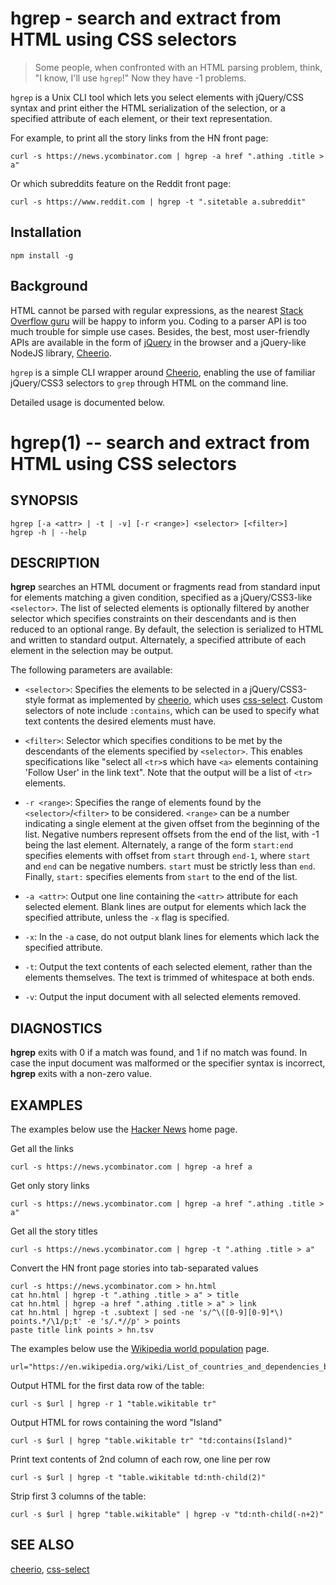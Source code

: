 # hgrep - search and extract from HTML using CSS selectors

> Some people, when confronted with an HTML parsing problem, think, "I know,
> I'll use `hgrep`!" Now they have -1 problems.

`hgrep` is a Unix CLI tool which lets you select elements with jQuery/CSS
syntax and print either the HTML serialization of the selection, or a
specified attribute of each element, or their text representation.

For example, to print all the story links from the HN front page:

    curl -s https://news.ycombinator.com | hgrep -a href ".athing .title > a"

Or which subreddits feature on the Reddit front page:

    curl -s https://www.reddit.com | hgrep -t ".sitetable a.subreddit"


## Installation

    npm install -g

## Background

HTML cannot be parsed with regular expressions, as the nearest [Stack Overflow
guru](http://stackoverflow.com/a/1732454/3515576) will be happy to inform you.
Coding to a parser API is too much trouble for simple use cases. Besides, the
best, most user-friendly APIs are available in the form of
[jQuery](https://jquery.com/) in the browser and a jQuery-like NodeJS library,
[Cheerio](https://github.com/cheeriojs/cheerio).

`hgrep` is a simple CLI wrapper around
[Cheerio](https://github.com/cheeriojs/cheerio), enabling the use of familiar
jQuery/CSS3 selectors to `grep` through HTML on the command line.

Detailed usage is documented below.

hgrep(1) -- search and extract from HTML using CSS selectors
============================================================

## SYNOPSIS

    hgrep [-a <attr> | -t | -v] [-r <range>] <selector> [<filter>]
    hgrep -h | --help

## DESCRIPTION

**hgrep** searches an HTML document or fragments read from standard input for
elements matching a given condition, specified as a jQuery/CSS3-like
`<selector>`. The list of selected elements is optionally filtered by another
selector which specifies constraints on their descendants and is then reduced
to an optional range. By default, the selection is serialized to HTML and
written to standard output. Alternately, a specified attribute of each element
in the selection may be output.

The following parameters are available:

  * `<selector>`: Specifies the elements to be selected in a jQuery/CSS3-style
    format as implemented by [cheerio](https://github.com/cheeriojs/cheerio),
    which uses [css-select](https://github.com/fb55/css-select). Custom
    selectors of note include `:contains`, which can be used to specify what
    text contents the desired elements must have.

  * `<filter>`: Selector which specifies conditions to be met
    by the descendants of the elements specified by `<selector>`. This enables
    specifications like "select all `<tr>`s which have `<a>` elements
    containing 'Follow User' in the link text". Note that the output will be a
    list of `<tr>` elements.

  * `-r <range>`:
    Specifies the range of elements found by the `<selector>`/`<filter>` to be
    considered.  `<range>` can be a number indicating a single element at the
    given offset from the beginning of the list. Negative numbers represent
    offsets from the end of the list, with -1 being the last element.
    Alternately, a range of the form `start:end` specifies elements with offset
    from `start` through `end-1`, where `start` and `end` can be negative
    numbers. `start` must be strictly less than `end`. Finally, `start:`
    specifies elements from `start` to the end of the list.

  * `-a <attr>`: Output one line containing the `<attr>` attribute for each
    selected element. Blank lines are output for elements which lack the
    specified attribute, unless the `-x` flag is specified.

  * `-x`: In the `-a` case, do not output blank lines for elements which
    lack the specified attribute.

  * `-t`: Output the text contents of each selected element, rather than the
    elements themselves. The text is trimmed of whitespace at both ends.

  * `-v`: Output the input document with all selected elements removed.

## DIAGNOSTICS

**hgrep** exits with 0 if a match was found, and 1 if no match was found.
In case the input document was malformed or the specifier syntax is incorrect,
**hgrep** exits with a non-zero value.

## EXAMPLES

The examples below use the [Hacker News](https://news.ycombinator.com) home
page.

Get all the links

    curl -s https://news.ycombinator.com | hgrep -a href a

Get only story links

    curl -s https://news.ycombinator.com | hgrep -a href ".athing .title > a"

Get all the story titles

    curl -s https://news.ycombinator.com | hgrep -t ".athing .title > a"

Convert the HN front page stories into tab-separated values

    curl -s https://news.ycombinator.com > hn.html
    cat hn.html | hgrep -t ".athing .title > a" > title
    cat hn.html | hgrep -a href ".athing .title > a" > link
    cat hn.html | hgrep -t .subtext | sed -ne 's/^\([0-9][0-9]*\) points.*/\1/p;t' -e 's/.*//p' > points
    paste title link points > hn.tsv

The examples below use the [Wikipedia world population](https://en.wikipedia.org/wiki/List_of_countries_and_dependencies_by_population) page.

    url="https://en.wikipedia.org/wiki/List_of_countries_and_dependencies_by_population"

Output HTML for the first data row of the table:

    curl -s $url | hgrep -r 1 "table.wikitable tr"

Output HTML for rows containing the word "Island"

    curl -s $url | hgrep "table.wikitable tr" "td:contains(Island)" 

Print text contents of 2nd column of each row, one line per row

    curl -s $url | hgrep -t "table.wikitable td:nth-child(2)"

Strip first 3 columns of the table:

    curl -s $url | hgrep "table.wikitable" | hgrep -v "td:nth-child(-n+2)"

## SEE ALSO

[cheerio](https://github.com/cheeriojs/cheerio), [css-select](https://github.com/fb55/css-select)
